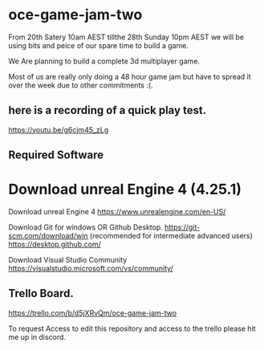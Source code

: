 # oce-game-jam-two

From 20th Satery 10am AEST tillthe 28th Sunday 10pm AEST we will be using bits and peice of our spare time to build a game.

We Are planning to build a complete 3d multiplayer game.

Most of us are really only doing a 48 hour game jam but have to spread it over the week due to other commitments :(.

## here is a recording of a quick play test.
https://youtu.be/g6cjm45_zLg

## Required Software

Download unreal Engine 4 (4.25.1)
=======
Download unreal Engine 4
https://www.unrealengine.com/en-US/

Download Git for windows OR Github Desktop.
https://git-scm.com/download/win (recommended for intermediate advanced users)
https://desktop.github.com/

Download Visual Studio Community
https://visualstudio.microsoft.com/vs/community/

## Trello Board.

https://trello.com/b/d5jXRvQm/oce-game-jam-two

To request Access to edit this repository and access to the trello please hit me up in discord.
